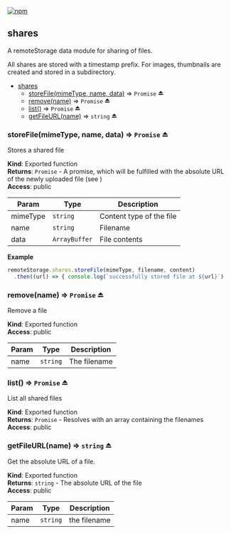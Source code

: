 [![npm](https://img.shields.io/npm/v/remotestorage-module-shares.svg)](https://www.npmjs.com/package/remotestorage-module-shares)

<a name="module_shares"></a>

## shares
A remoteStorage data module for sharing of files.

All shares are stored with a timestamp prefix. For images, thumbnails are
created and stored in a subdirectory.


* [shares](#module_shares)
    * [storeFile(mimeType, name, data)](#exp_module_shares--storeFile) ⇒ <code>Promise</code> ⏏
    * [remove(name)](#exp_module_shares--remove) ⇒ <code>Promise</code> ⏏
    * [list()](#exp_module_shares--list) ⇒ <code>Promise</code> ⏏
    * [getFileURL(name)](#exp_module_shares--getFileURL) ⇒ <code>string</code> ⏏

<a name="exp_module_shares--storeFile"></a>

### storeFile(mimeType, name, data) ⇒ <code>Promise</code> ⏏
Stores a shared file

**Kind**: Exported function  
**Returns**: <code>Promise</code> - A promise, which will be fulfilled with the absolute
                   URL of the newly uploaded file (see <getFileURL>)  
**Access**: public  

| Param | Type | Description |
| --- | --- | --- |
| mimeType | <code>string</code> | Content type of the file |
| name | <code>string</code> | Filename |
| data | <code>ArrayBuffer</code> | File contents |

**Example**  
```js
remoteStorage.shares.storeFile(mimeType, filename, content)
  .then((url) => { console.log(`successfully stored file at ${url}`)
```
<a name="exp_module_shares--remove"></a>

### remove(name) ⇒ <code>Promise</code> ⏏
Remove a file

**Kind**: Exported function  
**Access**: public  

| Param | Type | Description |
| --- | --- | --- |
| name | <code>string</code> | The filename |

<a name="exp_module_shares--list"></a>

### list() ⇒ <code>Promise</code> ⏏
List all shared files

**Kind**: Exported function  
**Returns**: <code>Promise</code> - Resolves with an array containing the filenames  
**Access**: public  
<a name="exp_module_shares--getFileURL"></a>

### getFileURL(name) ⇒ <code>string</code> ⏏
Get the absolute URL of a file.

**Kind**: Exported function  
**Returns**: <code>string</code> - The absolute URL of the file  
**Access**: public  

| Param | Type | Description |
| --- | --- | --- |
| name | <code>string</code> | the filename |

